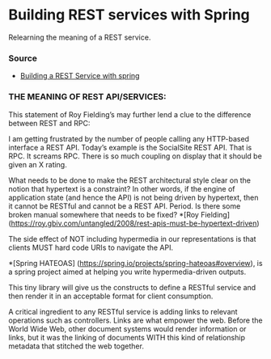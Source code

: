 # Building REST services with Spring

Relearning the meaning of a REST service.

### Source

* [Building a REST Service with spring](https://spring.io/guides/tutorials/rest/)


### THE MEANING OF REST API/SERVICES:    
This statement of Roy Fielding’s may further lend a clue to the difference between REST and RPC:

I am getting frustrated by the number of people calling any HTTP-based interface a REST API. Today’s example is the SocialSite REST API. That is RPC. It screams RPC. There is so much coupling on display that it should be given an X rating.

What needs to be done to make the REST architectural style clear on the notion that hypertext is a constraint? In other words, if the engine of application state (and hence the API) is not being driven by hypertext, then it cannot be RESTful and cannot be a REST API. Period. Is there some broken manual somewhere that needs to be fixed?
*[Roy Fielding] (https://roy.gbiv.com/untangled/2008/rest-apis-must-be-hypertext-driven)

The side effect of NOT including hypermedia in our representations is that clients MUST hard code URIs to navigate the API. 

*[Spring HATEOAS] (https://spring.io/projects/spring-hateoas#overview), is a spring project aimed at helping you write hypermedia-driven outputs.

This tiny library will give us the constructs to define a RESTful service and then render it in an acceptable format for client consumption.

A critical ingredient to any RESTful service is adding links to relevant operations such as controllers. 
Links are what empower the web. Before the World Wide Web, other document systems would render information or links, but it was the linking of documents WITH this kind of relationship metadata that stitched the web together.